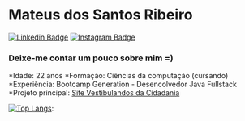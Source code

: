 # Mateus dos Santos Ribeiro
[![Linkedin Badge](https://img.shields.io/badge/linkedin-%230077B5.svg?&style=for-the-badge&logo=linkedin&logoColor=white&link=https://www.linkedin.com/in/mateus-ribeiro-b104a9120/)](https://www.linkedin.com/in/mateus-ribeiro-b104a9120/)
[![Instagram Badge](https://img.shields.io/badge/instagram-%23E4405F.svg?&style=for-the-badge&logo=instagram&logoColor=white&link=https://www.instagram.com/mateus_s_ribeiro/)](https://www.instagram.com/mateus_s_ribeiro/)

### Deixe-me contar um pouco sobre mim =)
*Idade: 22 anos
*Formação: Ciências da computação (cursando)
*Experiência: Bootcamp Generation - Desencolvedor Java Fullstack
*Projeto principal: [Site Vestibulandos da Cidadania](https://www.vestibulandosdacidadania.org/)

[![Top Langs](https://github-readme-stats.vercel.app/api/top-langs/?username=MateusBCC020)](https://github.com/MateusBCC020):
